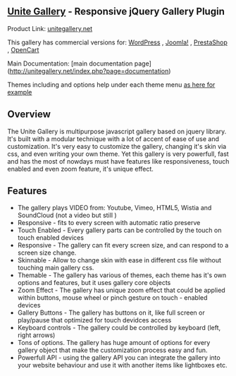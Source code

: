 
## [Unite Gallery](http://unitegallery.net) - Responsive jQuery Gallery Plugin

Product Link: [unitegallery.net](http://unitegallery.net)

This gallery has commercial versions for: [WordPress](http://wp.unitegallery.net) , [Joomla!](http://unitecms.net/premium-extensions/unite-gallery-main/default-theme) , [PrestaShop](http://ps.unitegallery.net/content/6-ug-default-theme) , [OpenCart](http://oc.unitegallery.net/index.php?route=information/information&information_id=7)

Main Documentation: [main documentation page] (http://unitegallery.net/index.php?page=documentation)

Themes including and options help under each theme menu [as here for example](http://unitegallery.net/index.php?page=default-options)

## Overview

The Unite Gallery is multipurpose javascript gallery based on jquery library. 
It's built with a modular technique with a lot of accent of ease of use and customization. It's very easy to customize the gallery, changing it's skin via css, and even writing your own theme. 
Yet this gallery is very powerfull, fast and has the most of nowdays must have features like responsiveness, touch enabled and even zoom feature, it's unique effect. 

## Features

- The gallery plays VIDEO from: Youtube, Vimeo, HTML5, Wistia and SoundCloud (not a video but still )
- Responsive - fits to every screen with automatic ratio preserve
- Touch Enabled - Every gallery parts can be controlled by the touch on touch enabled devices
- Responsive - The gallery can fit every screen size, and can respond to a screen size change.
- Skinnable - Allow to change skin with ease in different css file without touching main gallery css.
- Themable - The gallery has various of themes, each theme has it's own options and features, but it uses gallery core objects
- Zoom Effect - The gallery has unique zoom effect that could be applied within buttons, mouse wheel or pinch gesture on touch - enabled devices
- Gallery Buttons - The gallery has buttons on it, like full screen or play/pause that optimized for touch devidces access
- Keyboard controls - The gallery could be controlled by keyboard (left, right arrows)
- Tons of options. The gallery has huge amount of options for every gallery object that make the customization process easy and fun.
- Powerfull API - using the gallery API you can integrate the gallery into your website behaviour and use it with another items like lightboxes etc.
